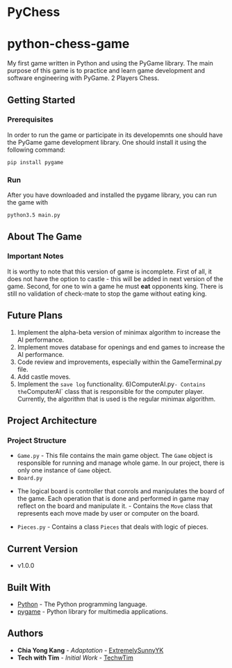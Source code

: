 # PyChess


# python-chess-game
My first game written in Python and using the PyGame library. The main purpose of this game is to practice and learn game development and software engineering with PyGame.
2 Players Chess.

## Getting Started

### Prerequisites
In order to run the game or participate in its developemnts one should have the PyGame game development library. One should install it using the following command: 
```
pip install pygame
``` 

### Run
After you have downloaded and installed the pygame library, you can run the game with
```
python3.5 main.py
```

## About The Game

### Important Notes 

It is worthy to note that this version of game is incomplete. First of all, it does not have the option to castle - this will be added in next version of the game. Second, for one to win a game he must <b>eat</b> opponents king. There is still no validation of check-mate to stop the game without eating king. 
 
## Future Plans
1) Implement the alpha-beta version of minimax algorithm to increase the AI performance.
2) Implement moves database for openings and end games to increase the AI performance.
3) Code review and improvements, especially within the GameTerminal.py file.
4) Add castle moves.
5) Implement the `save log` functionality. 
6)ComputerAI.py` - Contains the `ComputerAI` class that is responsible for the computer player. Currently, the algorithm that is used is the regular minimax algorithm.

## Project Architecture

### Project Structure 
* ```Game.py``` - This file contains the main game object. The `Game` object is responsible for running and manage whole game. In our project, there is only one instance of `Game` object.  
* `Board.py`
- The logical board is controller that conrols and manipulates the board of the game. Each operation that is done and performed in game may reflect on the board and manipulate it. - Contains the `Move` class that represents each move made by user or computer on the board. 
* `Pieces.py` - Contains a  class `Pieces` that deals with logic of pieces.

## Current Version

* v1.0.0

## Built With

* [Python](https://www.python.org/) - The Python programming language.
* [pygame](https://www.pygame.org/news) - Python library for multimedia applications.

## Authors

* **Chia Yong Kang** - *Adaptation* - [ExtremelySunnyYK](https://github.com/ExtremelySunnyYK)
* **Tech with Tim** - *Initial Work* - [TechwTim](https://techwithtim.net/)
